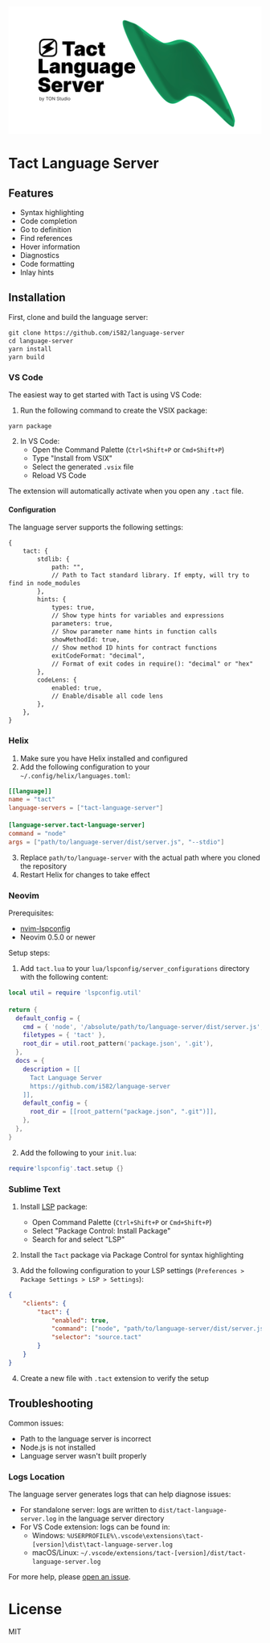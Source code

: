 <picture>
  <source media="(prefers-color-scheme: dark)" srcset="./docs/public/cover-dark.png">
  <source media="(prefers-color-scheme: light)" srcset="./docs/public/cover-light.png">
  <img alt="Tact language server cover" src="./docs/public/cover-light.png">
</picture>

# Tact Language Server

## Features

- Syntax highlighting
- Code completion
- Go to definition
- Find references
- Hover information
- Diagnostics
- Code formatting
- Inlay hints

## Installation

First, clone and build the language server:

```shell
git clone https://github.com/i582/language-server
cd language-server
yarn install
yarn build
```

### VS Code

The easiest way to get started with Tact is using VS Code:

1. Run the following command to create the VSIX package:

```shell
yarn package
```

2. In VS Code:
    - Open the Command Palette (`Ctrl+Shift+P` or `Cmd+Shift+P`)
    - Type "Install from VSIX"
    - Select the generated `.vsix` file
    - Reload VS Code

The extension will automatically activate when you open any `.tact` file.

#### Configuration

The language server supports the following settings:

```json5
{
    tact: {
        stdlib: {
            path: "",
            // Path to Tact standard library. If empty, will try to find in node_modules
        },
        hints: {
            types: true,
            // Show type hints for variables and expressions
            parameters: true,
            // Show parameter name hints in function calls
            showMethodId: true,
            // Show method ID hints for contract functions
            exitCodeFormat: "decimal",
            // Format of exit codes in require(): "decimal" or "hex"
        },
        codeLens: {
            enabled: true,
            // Enable/disable all code lens
        },
    },
}
```

### Helix

1. Make sure you have Helix installed and configured
2. Add the following configuration to your `~/.config/helix/languages.toml`:

```toml
[[language]]
name = "tact"
language-servers = ["tact-language-server"]

[language-server.tact-language-server]
command = "node"
args = ["path/to/language-server/dist/server.js", "--stdio"]
```

3. Replace `path/to/language-server` with the actual path where you cloned the repository
4. Restart Helix for changes to take effect

### Neovim

Prerequisites:

- [nvim-lspconfig](https://github.com/neovim/nvim-lspconfig)
- Neovim 0.5.0 or newer

Setup steps:

1. Add `tact.lua` to your `lua/lspconfig/server_configurations` directory with the following content:

```lua
local util = require 'lspconfig.util'

return {
  default_config = {
    cmd = { 'node', '/absolute/path/to/language-server/dist/server.js', '--stdio' },
    filetypes = { 'tact' },
    root_dir = util.root_pattern('package.json', '.git'),
  },
  docs = {
    description = [[
      Tact Language Server
      https://github.com/i582/language-server
    ]],
    default_config = {
      root_dir = [[root_pattern("package.json", ".git")]],
    },
  },
}
```

2. Add the following to your `init.lua`:

```lua
require'lspconfig'.tact.setup {}
```

### Sublime Text

1. Install [LSP](https://packagecontrol.io/packages/LSP) package:

    - Open Command Palette (`Ctrl+Shift+P` or `Cmd+Shift+P`)
    - Select "Package Control: Install Package"
    - Search for and select "LSP"

2. Install the `Tact` package via Package Control for syntax highlighting

3. Add the following configuration to your LSP settings (`Preferences > Package Settings > LSP > Settings`):

```json
{
    "clients": {
        "tact": {
            "enabled": true,
            "command": ["node", "path/to/language-server/dist/server.js", "--stdio"],
            "selector": "source.tact"
        }
    }
}
```

4. Create a new file with `.tact` extension to verify the setup

## Troubleshooting

Common issues:

- Path to the language server is incorrect
- Node.js is not installed
- Language server wasn't built properly

### Logs Location

The language server generates logs that can help diagnose issues:

- For standalone server: logs are written to `dist/tact-language-server.log` in the language server directory
- For VS Code extension: logs can be found in:
    - Windows: `%USERPROFILE%\.vscode\extensions\tact-[version]\dist\tact-language-server.log`
    - macOS/Linux: `~/.vscode/extensions/tact-[version]/dist/tact-language-server.log`

For more help, please [open an issue](https://github.com/i582/language-server/issues).

# License

MIT
